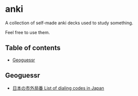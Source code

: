 # anki

A collection of self-made anki decks used to study something.

Feel free to use them.

## Table of contents

- [Geoguessr](#geoguessr)

## Geoguessr

- [日本の市外局番 List of dialing codes in Japan](https://github.com/LMNYX/anki/raw/refs/heads/main/%E6%97%A5%E6%9C%AC%E3%81%AE%E5%B8%82%E5%A4%96%E5%B1%80%E7%95%AA%20List%20of%20dialing%20codes%20in%20Japan.apkg)
